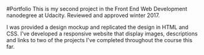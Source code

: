 #Portfolio
This is my second project in the Front End Web Development nanodegree at Udacity. Reviewed and approved winter 2017.

I was provided a design mockup and replicated the design in HTML and CSS. I've developed a responsive website that display images, descriptions and links to two of the projects
I've completed throughout the course this far.
